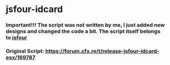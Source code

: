 # jsfour-idcard

### Important!!! The script was not written by me, I just added new designs and changed the code a bit. The script itself belongs to [jsfour](https://forum.cfx.re/u/jsfour/summary)

### Original Script: https://forum.cfx.re/t/release-jsfour-idcard-esx/169787


